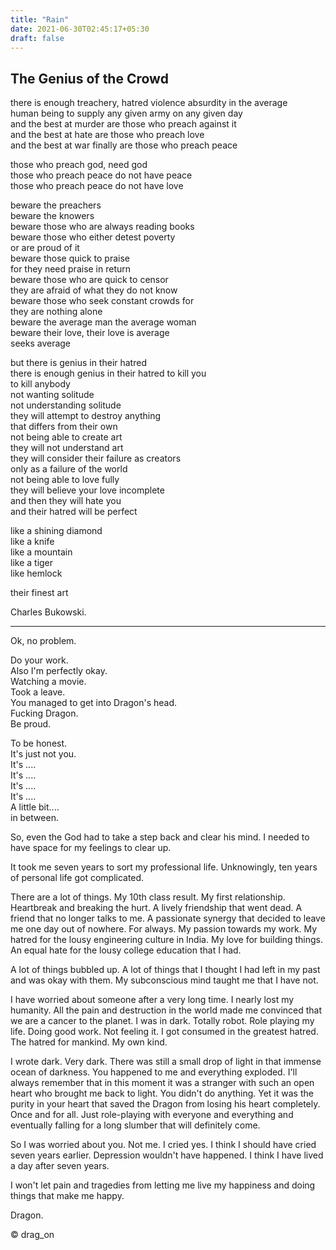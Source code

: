 ```yaml
---
title: "Rain"
date: 2021-06-30T02:45:17+05:30
draft: false
---
```


## The Genius of the Crowd

there is enough treachery, hatred violence absurdity in the average  
human being to supply any given army on any given day  
and the best at murder are those who preach against it  
and the best at hate are those who preach love  
and the best at war finally are those who preach peace  

those who preach god, need god  
those who preach peace do not have peace  
those who preach peace do not have love  

beware the preachers  
beware the knowers  
beware those who are always reading books  
beware those who either detest poverty  
or are proud of it  
beware those quick to praise  
for they need praise in return  
beware those who are quick to censor  
they are afraid of what they do not know  
beware those who seek constant crowds for  
they are nothing alone  
beware the average man the average woman  
beware their love, their love is average  
seeks average  

but there is genius in their hatred  
there is enough genius in their hatred to kill you  
to kill anybody  
not wanting solitude  
not understanding solitude  
they will attempt to destroy anything  
that differs from their own  
not being able to create art  
they will not understand art  
they will consider their failure as creators  
only as a failure of the world  
not being able to love fully  
they will believe your love incomplete  
and then they will hate you  
and their hatred will be perfect  

like a shining diamond  
like a knife  
like a mountain  
like a tiger  
like hemlock  

their finest art  

Charles Bukowski.

___________

Ok, no problem.  

Do your work.  
Also I'm perfectly okay.  
Watching a movie.  
Took a leave.  
You managed to get into Dragon's head.  
Fucking Dragon.  
Be proud.  

To be honest.  
It's just not you.  
It's ....  
It's ....  
It's ....  
It's ....  
A little bit....  
in between.  

So, even the God had to take a step back and clear his mind. I needed to have space for my feelings to clear up.  

It took me seven years to sort my professional life. Unknowingly, ten years of personal life got complicated.  

There are a lot of things. My 10th class result. My first relationship. Heartbreak and breaking the hurt. A lively friendship that went dead. A friend that no longer talks to me. A passionate synergy that decided to leave me one day out of nowhere. For always. My passion towards my work. My hatred for the lousy engineering culture in India. My love for building things. An equal hate for the lousy college education that I had.  

A lot of things bubbled up. A lot of things that I thought I had left in my past and was okay with them. My subconscious mind taught me that I have not.  

I have worried about someone after a very long time. I nearly lost my humanity. All the pain and destruction in the world made me convinced that we are a cancer to the planet. I was in dark. Totally robot. Role playing my life. Doing good work. Not feeling it. I got consumed in the greatest hatred. The hatred for mankind. My own kind.  

I wrote dark. Very dark. There was still a small drop of light in that immense ocean of darkness. You happened to me and everything exploded. I'll always remember that in this moment it was a stranger with such an open heart who brought me back to light. You didn't do anything. Yet it was the purity in your heart that saved the Dragon from losing his heart completely. Once and for all. Just role-playing with everyone and everything and eventually falling for a long slumber that will definitely come.  

So I was worried about you. Not me. I cried yes. I think I should have cried seven years earlier. Depression wouldn't have happened. I think I have lived a day after seven years.  

I won't let pain and tragedies from letting me live my happiness and doing things that make me happy.  

Dragon.

© drag_on